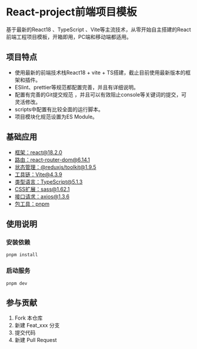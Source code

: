# React-project前端项目模板

基于最新的React18 、TypeScript 、Vite等主流技术，从零开始自主搭建的React前端工程项目模板，开箱即用，PC端和移动端都适用。

## 项目特点

* 使用最新的前端技术栈React18 + vite + TS搭建，截止目前使用最新版本的框架和插件。
* ESlint、prettier等规范都配置完善，并且有详细说明。
* 配置有完善的Git提交规范 ，并且可以有效阻止console等关键词的提交，可灵活修改。
* scripts中配置有比较全面的运行脚本。
* 项目模块化规范设置为ES Module。

## 基础应用

* [框架：react@18.2.0](https://react.docschina.org/)
* [路由：react-router-dom@6.14.1](https://reactrouter.com/en/6.13.0)
* [状态管理：@reduxjs/toolkit@1.9.5](https://cn.redux.js.org/)
* [工具链：Vite@4.3.9](https://cn.vitejs.dev/)
* [类型语言：TypeScript@5.1.3](https://www.typescriptlang.org/zh/)
* [CSS扩展：sass@1.62.1](https://www.sass.hk/)
* [接口请求：axios@1.3.6](https://github.com/axios/axios)
* [包工具：pnpm](https://www.pnpm.cn/)


## 使用说明

### 安装依赖
```
pnpm install
```

### 启动服务
```
pnpm dev
```

## 参与贡献

1.  Fork 本仓库
2.  新建 Feat_xxx 分支
3.  提交代码
4.  新建 Pull Request
